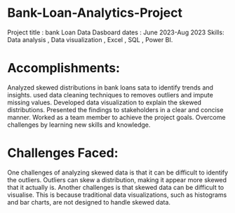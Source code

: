 # Bank-Loan-Analytics-Project
Project title : bank Loan Data Dasboard
dates : June 2023-Aug 2023
Skills: Data analysis , Data visualization , Excel , SQL , Power BI.

# Accomplishments:

Analyzed skewed distributions in bank loans sata to identify trends and insights.
used data cleaning techniques to removes outliers and impute missing values.
Developed data visualization to explain the skewed distributions.
Presented the findings to stakeholders in a clear and concise manner.
Worked as a team member to achieve the project goals.
Overcome challenges by learning new skills and knowledge.

# Challenges Faced:

One challenges of analyzing skewed data is that it can be difficult to identify the outliers.
Outliers can skew a distribution, making it appear more skewed that it actually is.
Another challenges is that skewed data can be difficult to visualise.
This is because traditional data visualizations, such as histograms and bar charts, are not designed to handle skewed data.
